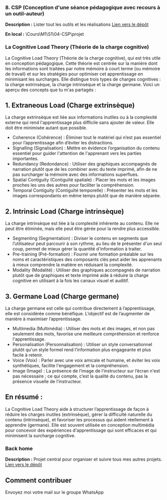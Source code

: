 ### 8. CSP (Conception d'une séance pédagogique avec recours à un outil-auteur)

**Description :** Lister tout les outils et les réalisations
[Lien vers le dépôt](https://github.com/ugadavid/ugacsp)

**En local :** \Cours\M1\S1\04-CSP\projet

### La Cognitive Load Theory (Théorie de la charge cognitive)

La Cognitive Load Theory (Théorie de la charge cognitive), qui est très utile en conception pédagogique. Cette théorie est centrée sur la manière dont les informations sont traitées par notre mémoire à court terme (ou mémoire de travail) et sur les stratégies pour optimiser cet apprentissage en minimisant les surcharges. Elle distingue trois types de charges cognitives : la charge extrinsèque, la charge intrinsèque et la charge germane. Voici un aperçu des concepts que tu m'as partagés :

## 1. Extraneous Load (Charge extrinsèque)

La charge extrinsèque est liée aux informations inutiles ou à la complexité externe qui rend l'apprentissage plus difficile sans ajouter de valeur. Elle doit être minimisée autant que possible.

- Coherence (Cohérence) : Éliminer tout le matériel qui n’est pas essentiel pour l’apprentissage afin d’éviter les distractions.
- Signalling (Signalisation) : Mettre en évidence l’organisation du contenu essentiel pour guider l'attention de l'apprenant vers les parties importantes.
- Redundancy (Redondance) : Utiliser des graphiques accompagnés de narration plutôt que de les combiner avec du texte imprimé, afin de ne pas surcharger la mémoire avec des informations superflues.
- Spatial Contiguity (Contiguïté spatiale) : Placer les mots et les images proches les uns des autres pour faciliter la compréhension.
- Temporal Contiguity (Contiguïté temporelle) : Présenter les mots et les images correspondants en même temps plutôt que de manière séparée.

## 2. Intrinsic Load (Charge intrinsèque)

La charge intrinsèque est liée à la complexité inhérente au contenu. Elle ne peut être éliminée, mais elle peut être gérée pour la rendre plus accessible.

- Segmenting (Segmentation) : Diviser le contenu en segments que l’utilisateur peut parcourir à son rythme, au lieu de le présenter d'un seul coup, permet de mieux gérer la quantité d'information à traiter.
- Pre-training (Pré-formation) : Fournir une formation préalable sur les noms et caractéristiques des composants clés peut aider les apprenants à mieux comprendre la matière en réduisant la complexité.
- Modality (Modalité) : Utiliser des graphiques accompagnés de narration plutôt que de graphiques et texte imprimé aide à réduire la charge cognitive en utilisant à la fois les canaux visuel et auditif.

## 3. Germane Load (Charge germane)

La charge germane est celle qui contribue directement à l’apprentissage, elle est considérée comme bénéfique. L’objectif est de l’augmenter de manière à maximiser l’apprentissage.

- Multimedia (Multimédia) : Utiliser des mots et des images, et non pas seulement des mots, favorise une meilleure compréhension et renforce l'apprentissage.
- Personalisation (Personnalisation) : Utiliser un style conversationnel plutôt qu'un style formel rend l’information plus engageante et plus facile à retenir.
- Voice (Voix) : Parler avec une voix amicale et humaine, et éviter les voix synthétiques, facilite l'engagement et la compréhension.
- Image (Image) : La présence de l’image de l’instructeur sur l’écran n'est pas nécessaire ; ce qui compte, c’est la qualité du contenu, pas la présence visuelle de l’instructeur.

## En résumé :

La Cognitive Load Theory aide à structurer l’apprentissage de façon à réduire les charges inutiles (extrinsèque), gérer la difficulté naturelle du contenu (intrinsèque), et favoriser les processus qui aident réellement à apprendre (germane). Elle est souvent utilisée en conception multimédia pour concevoir des expériences d'apprentissage qui sont efficaces et qui minimisent la surcharge cognitive.

### Back home

**Description :** Projet central pour organiser et suivre tous mes autres projets.
[Lien vers le dépôt](https://github.com/ugadavid/project-manager)

## Comment contribuer

Envoyez moi votre mail sur le groupe WhatsApp
